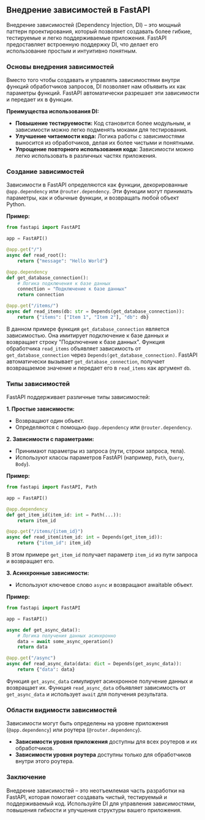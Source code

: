 ## Внедрение зависимостей в FastAPI

Внедрение зависимостей (Dependency Injection, DI) – это мощный паттерн проектирования, который позволяет создавать более гибкие, тестируемые и легко поддерживаемые приложения. FastAPI предоставляет встроенную поддержку DI, что делает его использование простым и интуитивно понятным.

### Основы внедрения зависимостей

Вместо того чтобы создавать и управлять зависимостями внутри функций обработчиков запросов, DI позволяет нам объявить их как параметры функций. FastAPI автоматически разрешает эти зависимости и передает их в функции. 

**Преимущества использования DI:**

* **Повышение тестируемости:** Код становится более модульным, и зависимости можно легко подменять моками для тестирования.
* **Улучшение читаемости кода:**  Логика работы с зависимостями выносится из обработчиков, делая их более чистыми и понятными.
* **Упрощение повторного использования кода:** Зависимости можно легко использовать в различных частях приложения.

### Создание зависимостей

Зависимости в FastAPI определяются как функции, декорированные `@app.dependency` или `@router.dependency`. Эти функции могут принимать параметры, как и обычные функции, и возвращать любой объект Python.

**Пример:**

```python
from fastapi import FastAPI

app = FastAPI()

@app.get("/")
async def read_root():
    return {"message": "Hello World"}

@app.dependency
def get_database_connection():
    # Логика подключения к базе данных
    connection = "Подключение к базе данных"
    return connection

@app.get("/items/")
async def read_items(db: str = Depends(get_database_connection)):
    return {"items": ["Item 1", "Item 2"], "db": db}
```

В данном примере функция `get_database_connection` является зависимостью. Она имитирует подключение к базе данных и возвращает строку "Подключение к базе данных". Функция обработчика `read_items` объявляет зависимость от `get_database_connection` через `Depends(get_database_connection)`. FastAPI автоматически вызывает `get_database_connection`, получает возвращаемое значение и передает его в `read_items` как аргумент `db`. 

### Типы зависимостей

FastAPI поддерживает различные типы зависимостей:

**1. Простые зависимости:**

* Возвращают один объект.
* Определяются с помощью `@app.dependency` или `@router.dependency`.

**2. Зависимости с параметрами:**

* Принимают параметры из запроса (пути, строки запроса, тела).
* Используют классы параметров FastAPI (например, `Path`, `Query`, `Body`).

**Пример:**

```python
from fastapi import FastAPI, Path

app = FastAPI()

@app.dependency
def get_item_id(item_id: int = Path(...)):
    return item_id

@app.get("/items/{item_id}")
async def read_item(item_id: int = Depends(get_item_id)):
    return {"item_id": item_id}
```

В этом примере `get_item_id` получает параметр `item_id` из пути запроса и возвращает его.

**3. Асинхронные зависимости:**

* Используют ключевое слово `async` и возвращают awaitable объект.

**Пример:**

```python
from fastapi import FastAPI

app = FastAPI()

async def get_async_data():
    # Логика получения данных асинхронно
    data = await some_async_operation()
    return data

@app.get("/async")
async def read_async_data(data: dict = Depends(get_async_data)):
    return {"data": data}
```

Функция `get_async_data` симулирует асинхронное получение данных и возвращает их. Функция `read_async_data` объявляет зависимость от `get_async_data` и использует `await` для получения результата.

### Области видимости зависимостей

Зависимости могут быть определены на уровне приложения (`@app.dependency`) или роутера (`@router.dependency`). 

* **Зависимости уровня приложения** доступны для всех роутеров и их обработчиков. 
* **Зависимости уровня роутера** доступны только для обработчиков внутри этого роутера.

### Заключение

Внедрение зависимостей – это неотъемлемая часть разработки на FastAPI, которая помогает создавать чистый, тестируемый и поддерживаемый код. Используйте DI для управления зависимостями, повышения гибкости и улучшения структуры вашего приложения. 
